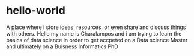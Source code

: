 # hello-world
A place where i store ideas, resources, or even share and discuss things with others.
Hello my name is Charalampos and i am trying to learn the basics of data science in order to get accpeted on a Data science Master and ultimately on a Buisness Informatics PhD
